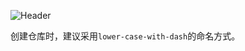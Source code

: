 ![Header](https://capsule-render.vercel.app/api?type=Waving&color=timeGradient&height=500&animation=fadeIn&section=header&text=ASTA&fontSize=200)

创建仓库时，建议采用`lower-case-with-dash`的命名方式。